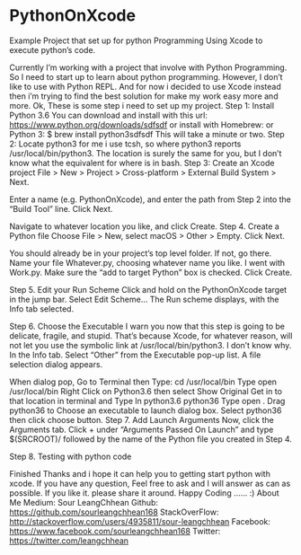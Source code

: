 # PythonOnXcode
Example Project that set up for python Programming
Using Xcode to execute python’s code.

Currently I’m working with a project that involve with Python Programming. So I need to start up to learn about python programming. However, I don’t like to use with Python REPL. And for now i decided to use Xcode instead then i’m trying to find the best solution for make my work easy more and more.
Ok, These is some step i need to set up my project.
Step 1: Install Python 3.6
You can download and install with this url: https://www.python.org/downloads/sdfsdf
or install with Homebrew: or Python 3:
$ brew install python3sdfsdf
This will take a minute or two.
Step 2: Locate python3
for me i use tcsh, so where python3 reports /usr/local/bin/python3. The location is surely the same for you, but I don’t know what the equivalent for where is in bash.
Step 3: Create an Xcode project
File > New > Project > Cross-platform > External Build System > Next.

Enter a name (e.g. PythonOnXcode), and enter the path from Step 2 into the “Build Tool” line. Click Next.

Navigate to whatever location you like, and click Create.
Step 4. Create a Python file
Choose File > New, select macOS > Other > Empty. Click Next.

You should already be in your project’s top level folder. If not, go there. Name your file Whatever.py, choosing whatever name you like. I went with Work.py. Make sure the “add to target Python” box is checked. Click Create.

Step 5. Edit your Run Scheme
Click and hold on the PythonOnXcode target in the jump bar. Select Edit Scheme…
The Run scheme displays, with the Info tab selected.

Step 6. Choose the Executable
I warn you now that this step is going to be delicate, fragile, and stupid. That’s because Xcode, for whatever reason, will not let you use the symbolic link at /usr/local/bin/python3. I don’t know why.
In the Info tab. Select “Other” from the Executable pop-up list. A file selection dialog appears.

When dialog pop, Go to Terminal then Type: cd /usr/local/bin
Type open /usr/local/bin
Right Click on Python3.6 then select Show Original
Get in to that location in terminal and Type ln python3.6 python36
Type open .
Drag python36 to Choose an executable to launch dialog box.
Select python36 then click choose button.
Step 7. Add Launch Arguments
Now, click the Arguments tab. Click + under “Arguments Passed On Launch” and type $(SRCROOT)/ followed by the name of the Python file you created in Step 4.

Step 8. Testing with python code

Finished
Thanks and i hope it can help you to getting start python with xcode. If you have any question, Feel free to ask and I will answer as can as possible. If you like it. please share it around. Happy Coding …… :)
About Me
Medium: Sour LeangChhean
Github: https://github.com/sourleangchhean168
StackOverFlow: http://stackoverflow.com/users/4935811/sour-leangchhean
Facebook: https://www.facebook.com/sourleangchhean168
Twitter: https://twitter.com/leangchhean
